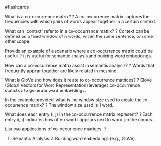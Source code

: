 #flashcards

What is a co-occurrence matrix?
?
A co-occurrence matrix captures the frequencies with which pairs of words appear together in a certain context.

What can 'context' refer to in a co-occurrence matrix?
?
Context can be defined as a fixed window of n words, within the same sentence, or some other scope.

Provide an example of a scenario where a co-occurrence matrix could be useful.
?
It is useful for semantic analysis and building word embeddings.

How can a co-occurrence matrix assist in semantic analysis?
?
Words that frequently appear together are likely related in meaning.

What is GloVe and how does it relate to co-occurrence matrices?
?
GloVe (Global Vectors for Word Representation) leverages co-occurrence statistics to generate word embeddings.

In the example provided, what is the window size used to create the co-occurrence matrix?
?
The window size used is 1 word.

What does each entry (i, j) in the co-occurrence matrix represent?
?
Each entry (i, j) indicates how often word i appears next to word j in the corpus.

List two applications of co-occurrence matrices.
?
1. Semantic Analysis 2. Building word embeddings (e.g., GloVe).

